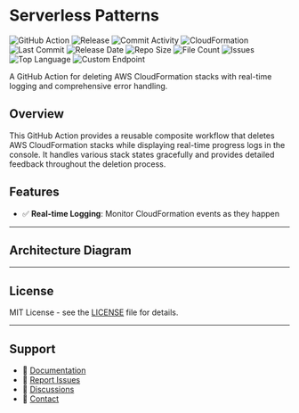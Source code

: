 # Serverless Patterns

![GitHub Action](https://img.shields.io/badge/GitHub-Action-blue?logo=github)&nbsp;![Release](https://github.com/subhamay-bhattacharyya/0604-serverless-cft/actions/workflows/release.yaml/badge.svg)&nbsp;![Commit Activity](https://img.shields.io/github/commit-activity/t/subhamay-bhattacharyya/0604-serverless-cft)&nbsp;![CloudFormation](https://img.shields.io/badge/AWS-CloudFormation-orange?logo=amazonaws)&nbsp;![Last Commit](https://img.shields.io/github/last-commit/subhamay-bhattacharyya/0604-serverless-cft)&nbsp;![Release Date](https://img.shields.io/github/release-date/subhamay-bhattacharyya/0604-serverless-cft)&nbsp;![Repo Size](https://img.shields.io/github/repo-size/subhamay-bhattacharyya/0604-serverless-cft)&nbsp;![File Count](https://img.shields.io/github/directory-file-count/subhamay-bhattacharyya/0604-serverless-cft)&nbsp;![Issues](https://img.shields.io/github/issues/subhamay-bhattacharyya/0604-serverless-cft)&nbsp;![Top Language](https://img.shields.io/github/languages/top/subhamay-bhattacharyya/0604-serverless-cft)&nbsp;![Custom Endpoint](https://img.shields.io/endpoint?url=https://gist.githubusercontent.com/bsubhamay/76893f7aeb7692fb7d47330e0dfbde1e/raw/0604-serverless-cft.json?)


A GitHub Action for deleting AWS CloudFormation stacks with real-time logging and comprehensive error handling.

## Overview

This GitHub Action provides a reusable composite workflow that deletes AWS CloudFormation stacks while displaying real-time progress logs in the console. It handles various stack states gracefully and provides detailed feedback throughout the deletion process.

## Features

- ✅ **Real-time Logging**: Monitor CloudFormation events as they happen

---

## Architecture Diagram


---

## License

MIT License - see the [LICENSE](LICENSE) file for details.

---

## Support

- 📖 [Documentation](https://github.com/subhamay-bhattacharyya/0604-serverless-cft/wiki)
- 🐛 [Report Issues](https://github.com/subhamay-bhattacharyya/0604-serverless-cft/issues)
- 💬 [Discussions](https://github.com/subhamay-bhattacharyya/0604-serverless-cft/discussions)
- 📧 [Contact](mailto:support@subhamay.aws@gmail.com)
